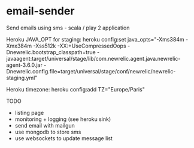 email-sender
============

Send emails using sms - scala / play 2 application


Heroku JAVA_OPT for staging: 
heroku config:set java_opts="-Xms384m -Xmx384m -Xss512k -XX:+UseCompressedOops -Dnewrelic.bootstrap_classpath=true -javaagent:target/universal/stage/lib/com.newrelic.agent.java.newrelic-agent-3.6.0.jar -Dnewrelic.config.file=target/universal/stage/conf/newrelic/newrelic-staging.yml"


Heroku timezone:
heroku config:add TZ="Europe/Paris"

TODO 
 - listing page
 - monitoring + logging (see heroku sink)
 - send email with mailgun
 - use mongodb to store sms
 - use websockets to update message list


